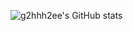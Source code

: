 ![g2hhh2ee's GitHub stats](https://github-readme-stats.vercel.app/api?username=KMGeon&count_private=true&include_all_commits=false&show_icons=true&theme=swift&hide=stars,issues&title_color=DBAEFF&width=50%)


